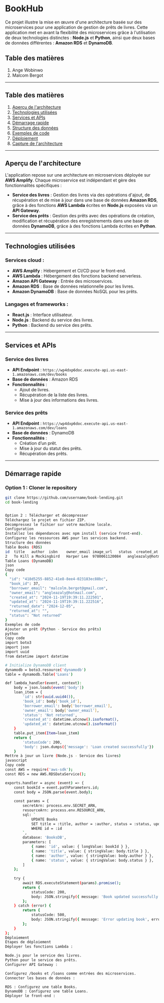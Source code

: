 # BookHub 

Ce projet illustre la mise en œuvre d'une architecture basée sur des microservices pour une application de gestion de prêts de livres. Cette application met en avant la flexibilité des microservices grâce à l'utilisation de deux technologies distinctes : **Node.js** et **Python**, ainsi que deux bases de données différentes : **Amazon RDS** et **DynamoDB**.

## Table des matières
1. Ange Wobinwo
2. Malcom Bergot

---

## Table des matières
1. [Aperçu de l'architecture](#aperçu-de-larchitecture)
2. [Technologies utilisées](#technologies-utilisées)
3. [Services et APIs](#services-et-apis)
4. [Démarrage rapide](#démarrage-rapide)
5. [Structure des données](#structure-des-données)
6. [Exemples de code](#exemples-de-code)
7. [Déploiement](#déploiement)
8. [Capture de l'architecture](#capture-de-larchitecture)

---

## Aperçu de l'architecture

L'application repose sur une architecture en microservices déployée sur **AWS Amplify**. Chaque microservice est indépendant et gère des fonctionnalités spécifiques :

- **Service des livres** : Gestion des livres via des opérations d'ajout, de récupération et de mise à jour dans une base de données **Amazon RDS**, grâce à des fonctions **AWS Lambda** écrites en **Node.js** exposées via un **API Gateway**.
- **Service des prêts** : Gestion des prêts avec des opérations de création, modification et récupération des enregistrements dans une base de données **DynamoDB**, grâce à des fonctions Lambda écrites en **Python**.

---

## Technologies utilisées

### Services cloud :
- **AWS Amplify** : Hébergement et CI/CD pour le front-end.
- **AWS Lambda** : Hébergement des fonctions backend serverless.
- **Amazon API Gateway** : Entrée des microservices.
- **Amazon RDS** : Base de données relationnelle pour les livres.
- **Amazon DynamoDB** : Base de données NoSQL pour les prêts.

### Langages et frameworks :
- **React.js** : Interface utilisateur.
- **Node.js** : Backend du service des livres.
- **Python** : Backend du service des prêts.

---

## Services et APIs

### Service des livres
- **API Endpoint** : `https://wp4dxp6doc.execute-api.us-east-1.amazonaws.com/dev/books`
- **Base de données** : Amazon RDS
- **Fonctionnalités** :
  - Ajout de livres.
  - Récupération de la liste des livres.
  - Mise à jour des informations des livres.

### Service des prêts
- **API Endpoint** : `https://wp4dxp6doc.execute-api.us-east-1.amazonaws.com/dev/loans`
- **Base de données** : DynamoDB
- **Fonctionnalités** :
  - Création d’un prêt.
  - Mise à jour du statut des prêts.
  - Récupération des prêts.

---

## Démarrage rapide

### Option 1 : Cloner le repository
```bash
git clone https://github.com/username/book-lending.git
cd book-lending


Option 2 : Télécharger et décompresser
Téléchargez le projet en fichier ZIP.
Décompressez le fichier sur votre machine locale.
Configuration
Installez les dépendances avec npm install (service front-end).
Configurez les ressources AWS pour les services backend.
Structure des données
Table Books (RDS)
id	title	author	isbn	owner_email	image_url	status	created_at	updated_at
2	To Kill a Mockingbird	Harper Lee	9780061120084	angleazaly@hotmail.com	https://s3.amazonaws.com/.../mockingbird.jpg	disponible	2024-11-15T06:10:48Z	2024-11-17T06:42:03Z
Table Loans (DynamoDB)
json
Copy code
{
  "id": "418d5255-8852-41e8-8ee4-023183ec88bc",
  "book_id": 37,
  "borrower_email": "malcolm.bergot@gmail.com",
  "owner_email": "angleazaly@hotmail.com",
  "created_at": "2024-11-19T19:39:11.222501",
  "updated_at": "2024-11-19T19:39:11.222516",
  "returned_date": "2024-12-05",
  "returned_at": "",
  "status": "Not returned"
}
Exemples de code
Ajouter un prêt (Python - Service des prêts)
python
Copy code
import boto3
import json
import uuid
from datetime import datetime

# Initialize DynamoDB client
dynamodb = boto3.resource('dynamodb')
table = dynamodb.Table('Loans')

def lambda_handler(event, context):
    body = json.loads(event['body'])
    loan_item = {
        'id': str(uuid.uuid4()),
        'book_id': body['book_id'],
        'borrower_email': body['borrower_email'],
        'owner_email': body['owner_email'],
        'status': 'Not returned',
        'created_at': datetime.utcnow().isoformat(),
        'updated_at': datetime.utcnow().isoformat()
    }
    table.put_item(Item=loan_item)
    return {
        'statusCode': 200,
        'body': json.dumps({'message': 'Loan created successfully'})
    }
Mettre à jour un livre (Node.js - Service des livres)
javascript
Copy code
const AWS = require('aws-sdk');
const RDS = new AWS.RDSDataService();

exports.handler = async (event) => {
    const bookId = event.pathParameters.id;
    const body = JSON.parse(event.body);
    
    const params = {
        secretArn: process.env.SECRET_ARN,
        resourceArn: process.env.RESOURCE_ARN,
        sql: `
            UPDATE Books
            SET title = :title, author = :author, status = :status, updated_at = NOW()
            WHERE id = :id
        `,
        database: 'BooksDB',
        parameters: [
            { name: 'id', value: { longValue: bookId } },
            { name: 'title', value: { stringValue: body.title } },
            { name: 'author', value: { stringValue: body.author } },
            { name: 'status', value: { stringValue: body.status } },
        ]
    };
    
    try {
        await RDS.executeStatement(params).promise();
        return {
            statusCode: 200,
            body: JSON.stringify({ message: 'Book updated successfully' })
        };
    } catch (error) {
        return {
            statusCode: 500,
            body: JSON.stringify({ message: 'Error updating book', error })
        };
    }
};
Déploiement
Étapes de déploiement
Déployer les fonctions Lambda :

Node.js pour le service des livres.
Python pour le service des prêts.
Configurer API Gateway :

Configurez /books et /loans comme entrées des microservices.
Connecter les bases de données :

RDS : Configurez une table Books.
DynamoDB : Configurez une table Loans.
Déployer le front-end :




